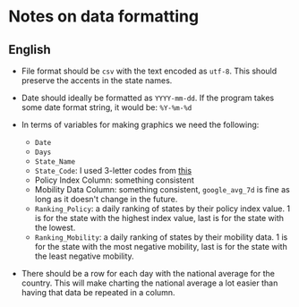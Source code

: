 # Notes on data formatting

## English

- File format should be `csv` with the text encoded as `utf-8`. This should preserve the accents in the state names.
- Date should ideally be formatted as `YYYY-mm-dd`. If the program takes some date format string, it would be: `%Y-%m-%d`
- In terms of variables for making graphics we need the following:

  - `Date`
  - `Days`
  - `State_Name`
  - `State_Code`: I used 3-letter codes from [this](https://en.wikipedia.org/wiki/Template:Mexico_State-Abbreviation_Codes)
  - Policy Index Column: something consistent
  - Mobility Data Column: something consistent, `google_avg_7d` is fine as long as it doesn't change in the future.
  - `Ranking_Policy`: a daily ranking of states by their policy index value. 1 is for the state with the highest index value, last is for the state with the lowest.
  - `Ranking_Mobility`: a daily ranking of states by their mobility data. 1 is for the state with the most negative mobility, last is for the state with the least negative mobility.

- There should be a row for each day with the national average for the country. This will make charting the national average a lot easier than having that data be repeated in a column.
